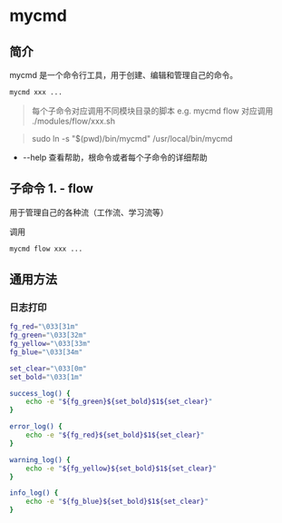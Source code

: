 # mycmd

## 简介

mycmd 是一个命令行工具，用于创建、编辑和管理自己的命令。

```bash
mycmd xxx ...
```

> 每个子命令对应调用不同模块目录的脚本
> e.g. mycmd flow 对应调用 ./modules/flow/xxx.sh

> sudo ln -s "$(pwd)/bin/mycmd" /usr/local/bin/mycmd

- --help 查看帮助，根命令或者每个子命令的详细帮助

## 子命令 1. - flow

用于管理自己的各种流（工作流、学习流等）

调用
```bash
mycmd flow xxx ...
```

## 通用方法

### 日志打印

```bash
fg_red="\033[31m"
fg_green="\033[32m"
fg_yellow="\033[33m"
fg_blue="\033[34m"

set_clear="\033[0m"
set_bold="\033[1m"

success_log() {
    echo -e "${fg_green}${set_bold}$1${set_clear}"
}

error_log() {
    echo -e "${fg_red}${set_bold}$1${set_clear}"
}

warning_log() {
    echo -e "${fg_yellow}${set_bold}$1${set_clear}"
}

info_log() {
    echo -e "${fg_blue}${set_bold}$1${set_clear}"
}
```